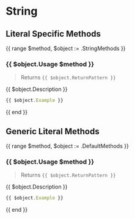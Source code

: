 # String

## Literal Specific Methods
{{ range $method, $object := .StringMethods }}
### {{ $object.Usage $method }}
> Returns `{{ $object.ReturnPattern }}`

{{ $object.Description }}

```js
{{ $object.Example }}
```
{{ end }}

## Generic Literal Methods
{{ range $method, $object := .DefaultMethods }}
### {{ $object.Usage $method }}
> Returns `{{ $object.ReturnPattern }}`

{{ $object.Description }}

```js
{{ $object.Example }}
```
{{ end }}